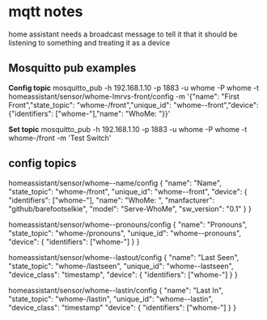 # mqtt notes

home assistant needs a broadcast message to tell it that it should be listening to something and treating it as a device

## Mosquitto pub examples

**Config topic**
mosquitto_pub -h 192.168.1.10 -p 1883 -u whome -P whome -t homeassistant/sensor/whome-lmrvs-front/config -m '{"name": "First Front","state_topic": "whome-<systemid>/front","unique_id": "whome-<systemid>-front","device":{"identifiers": ["whome-<systemid>"],"name": "WhoMe: <systemname>"}}'

**Set topic**
mosquitto_pub -h 192.168.1.10 -p 1883 -u whome -P whome -t whome-<systemid>/front -m 'Test Switch'

## config topics

homeassistant/sensor/whome-<systemid>-name/config
{
  "name": "Name",
  "state_topic": "whome-<systemid>/front",
  "unique_id": "whome-<systemid>-front",
  "device":
  {
    "identifiers": ["whome-<systemid>"],
    "name": "WhoMe: <systemname>",
    "manfacturer": "github/barefootselkie",
    "model": "Serve-WhoMe",
    "sw_version": "0.1"
  }
}

homeassistant/sensor/whome-<systemid>-pronouns/config
{
  "name": "Pronouns",
  "state_topic": "whome-<systemid>/pronouns",
  "unique_id": "whome-<systemid>-pronouns",
  "device":
  {
    "identifiers": ["whome-<systemid>"]
  }
}

homeassistant/sensor/whome-<systemid>-lastout/config
{
  "name": "Last Seen",
  "state_topic": "whome-<systemid>/lastseen",
  "unique_id": "whome-<systemid>-lastseen",
  "device_class": "timestamp",
  "device":
  {
    "identifiers": ["whome-<systemid>"]
  }
}

homeassistant/sensor/whome-<systemid>-lastin/config
{
  "name": "Last In",
  "state_topic": "whome-<systemid>/lastin",
  "unique_id": "whome-<systemid>-lastin",
  "device_class": "timestamp"
  "device":
  {
    "identifiers": ["whome-<systemid>"]
  }
}